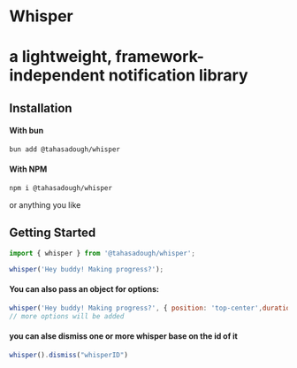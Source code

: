 # Whisper
# a lightweight, framework-independent notification library
## Installation

#### With bun

```sh
bun add @tahasadough/whisper
```

#### With NPM

```sh
npm i @tahasadough/whisper
```

or anything you like

## Getting Started

```js
import { whisper } from '@tahasadough/whisper';

whisper('Hey buddy! Making progress?');
```

#### You can also pass an object for options:

```js
whisper('Hey buddy! Making progress?', { position: 'top-center',duration:2000,id:"whisperID" , textAlign:"left" , type:"ordinary" });
// more options will be added
```

#### you can alse dismiss one or more whisper base on the id of it
```js
whisper().dismiss("whisperID")
```

